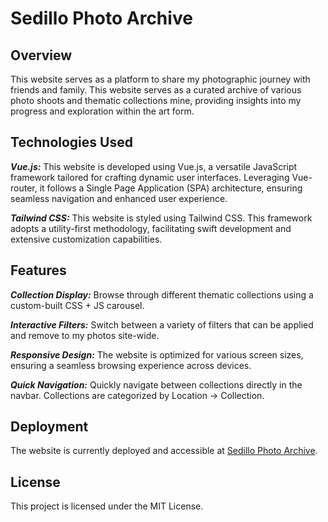 # Sedillo Photo Archive

## Overview
This website serves as a platform to share my photographic journey with friends and family. This website serves as a curated archive of various photo shoots and thematic collections mine, providing insights into my progress and exploration within the art form.

## Technologies Used
_**Vue.js:**_ This website is developed using Vue.js, a versatile JavaScript framework tailored for crafting dynamic user interfaces. Leveraging Vue-router, it follows a Single Page Application (SPA) architecture, ensuring seamless navigation and enhanced user experience.

_**Tailwind CSS:**_ This website is styled using Tailwind CSS. This framework adopts a utility-first methodology, facilitating swift development and extensive customization capabilities.

## Features
_**Collection Display:**_ Browse through different thematic collections using a custom-built CSS + JS carousel.

_**Interactive Filters:**_ Switch between a variety of filters that can be applied and remove to my photos site-wide.

_**Responsive Design:**_ The website is optimized for various screen sizes, ensuring a seamless browsing experience across devices.

_**Quick Navigation:**_ Quickly navigate between collections directly in the navbar. Collections are categorized by Location -> Collection.

## Deployment
The website is currently deployed and accessible at [Sedillo Photo Archive](https://www.sedillo-photo-archive.com/).

## License
This project is licensed under the MIT License.
